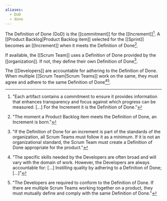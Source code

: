 ```yaml
---
aliases:
  - DoD
  - done
---
```

The Definition of Done (DoD) is the [[commitment]] for the [[Increment]][^each-artifact]. A [[Product Backlog|Product Backlog item]] selected for the [[Sprint]] becomes an [[Increment]] when it meets the Definition of Done[^the-moment-a-pbi].

[^each-artifact]: "Each artifact contains a commitment to ensure it provides information that enhances transparency and focus against which progress can be measured: \[...\] For the Increment it is the Definition of Done."[^scrum-guide-2020]
[^the-moment-a-pbi]: "The moment a Product Backlog item meets the Definition of Done, an Increment is born."[^scrum-guide-2020]

If available, the [[Scrum Team]] uses a Definition of Done provided by the [[organization]]. If not, they define their own Definition of Done[^dod-organization].

[^dod-organization]: "If the Definition of Done for an increment is part of the standards of the organization, all Scrum Teams must follow it as a minimum. If it is not an organizational standard, the Scrum Team must create a Definition of Done appropriate for the product."[^scrum-guide-2020]

The [[Developers]] are accountable for adhering to the Definition of Done. When multiple [[Scrum Team|Scrum Teams]] work on the same, they must agree and adhere to the same Definition of Done[^specific-skills-needed][^developers-are-required].

[^specific-skills-needed]: "The specific skills needed by the Developers are often broad and will vary with the domain of work. However, the Developers are always accountable for: \[...\] Instilling quality by adhering to a Definition of Done;\[...\]"[^scrum-guide-2020]
[^developers-are-required]: "The Developers are required to conform to the Definition of Done. If there are multiple Scrum Teams working together on a product, they must mutually define and comply with the same Definition of Done."[^scrum-guide-2020]

[^scrum-guide-2020]: [[Scrum Guide|Scrum Guide (2020)]]
